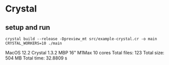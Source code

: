 # Crystal

## setup and run

```
crystal build --release -Dpreview_mt src/example-crystal.cr -o main
CRYSTAL_WORKERS=10 ./main
```

MacOS 12.2
Crystal 1.3.2
MBP 16" M1Max 10 cores
Total files: 123
Total size: 504 MB
Total time: 32.8809 s
